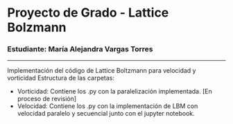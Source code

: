 # Proyecto de Grado - Lattice Bolzmann
### Estudiante: María Alejandra Vargas Torres
----
Implementación del código de Lattice Boltzmann para velocidad y vorticidad 
Estructura de las carpetas:
- Vorticidad: Contiene los .py con la paralelización implementada. [En proceso de revisión]
- Velocidad: Contiene los .py con la implementación de LBM con velocidad paralelo y secuencial junto con el jupyter notebook.


